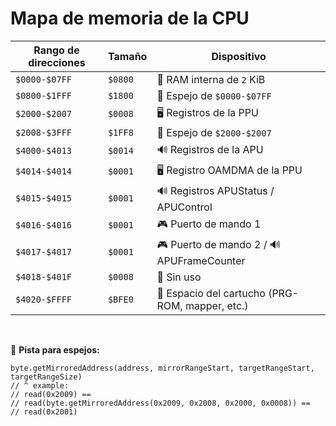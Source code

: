 # Mapa de memoria de la CPU

| Rango de direcciones | Tamaño  | Dispositivo                                     |
| -------------------- | ------- | ----------------------------------------------- |
| `$0000-$07FF`        | `$0800` | 🐏 RAM interna de `2` KiB                       |
| `$0800-$1FFF`        | `$1800` | 🚽 Espejo de `$0000-$07FF`                      |
| `$2000-$2007`        | `$0008` | 🖥️ Registros de la PPU                          |
| `$2008-$3FFF`        | `$1FF8` | 🚽 Espejo de `$2000-$2007`                      |
| `$4000-$4013`        | `$0014` | 🔊 Registros de la APU                          |
| `$4014-$4014`        | `$0001` | 🖥️ Registro OAMDMA de la PPU                    |
| `$4015-$4015`        | `$0001` | 🔊 Registros APUStatus / APUControl             |
| `$4016-$4016`        | `$0001` | 🎮 Puerto de mando 1                            |
| `$4017-$4017`        | `$0001` | 🎮 Puerto de mando 2 / 🔊 APUFrameCounter       |
| `$4018-$401F`        | `$0008` | 🧸 Sin uso                                      |
| `$4020-$FFFF`        | `$BFE0` | 💾 Espacio del cartucho (PRG-ROM, mapper, etc.) |

<br/>

🚽 **Pista para espejos:**

```
byte.getMirroredAddress(address, mirrorRangeStart, targetRangeStart, targetRangeSize)
// ^ example:
// read(0x2009) ==
// read(byte.getMirroredAddress(0x2009, 0x2008, 0x2000, 0x0008)) ==
// read(0x2001)
```
